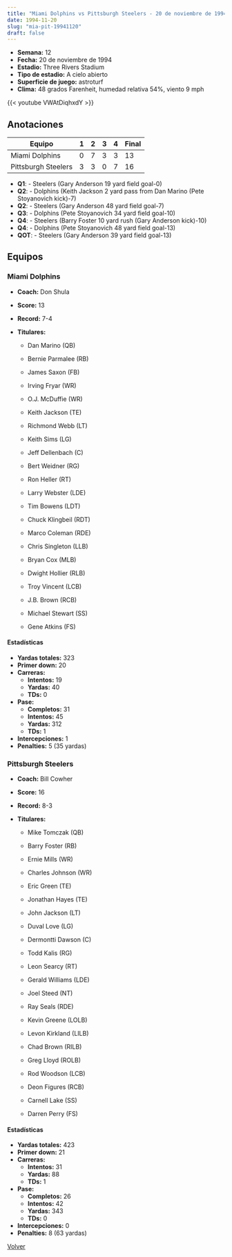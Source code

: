 ```yaml
---
title: "Miami Dolphins vs Pittsburgh Steelers - 20 de noviembre de 1994"
date: 1994-11-20
slug: "mia-pit-19941120"
draft: false
---
```


- **Semana:** 12
- **Fecha:** 20 de noviembre de 1994
- **Estadio:** Three Rivers Stadium
- **Tipo de estadio:** A cielo abierto
- **Superficie de juego:** astroturf
- **Clima:** 48 grados Farenheit, humedad relativa 54%, viento 9 mph


{{< youtube VWAtDiqhxdY >}}


## Anotaciones
| Equipo | 1 | 2 | 3 | 4 | Final |
|--------|---|---|---|---|-------|
| Miami Dolphins  | 0 | 7 | 3 | 3  | 13 |
| Pittsburgh Steelers  | 3 | 3 | 0 | 7  | 16 |
- **Q1**:  - Steelers (Gary Anderson 19 yard field goal-0)
- **Q2**:  - Dolphins (Keith Jackson 2 yard pass from Dan Marino (Pete Stoyanovich kick)-7)
- **Q2**:  - Steelers (Gary Anderson 48 yard field goal-7)
- **Q3**:  - Dolphins (Pete Stoyanovich 34 yard field goal-10)
- **Q4**:  - Steelers (Barry Foster 10 yard rush (Gary Anderson kick)-10)
- **Q4**:  - Dolphins (Pete Stoyanovich 48 yard field goal-13)
- **QOT**:  - Steelers (Gary Anderson 39 yard field goal-13)


## Equipos


### Miami Dolphins
* **Coach:** Don Shula
* **Score:** 13
* **Record:** 7-4
* **Titulares:** 

  * Dan Marino (QB) 

  * Bernie Parmalee (RB) 

  * James Saxon (FB) 

  * Irving Fryar (WR) 

  * O.J. McDuffie (WR) 

  * Keith Jackson (TE) 

  * Richmond Webb (LT) 

  * Keith Sims (LG) 

  * Jeff Dellenbach (C) 

  * Bert Weidner (RG) 

  * Ron Heller (RT) 

  * Larry Webster (LDE) 

  * Tim Bowens (LDT) 

  * Chuck Klingbeil (RDT) 

  * Marco Coleman (RDE) 

  * Chris Singleton (LLB) 

  * Bryan Cox (MLB) 

  * Dwight Hollier (RLB) 

  * Troy Vincent (LCB) 

  * J.B. Brown (RCB) 

  * Michael Stewart (SS) 

  * Gene Atkins (FS) 

#### Estadísticas
* **Yardas totales:** 323
* **Primer down:** 20
* **Carreras:**
  * **Intentos:** 19
  * **Yardas:** 40
  * **TDs:** 0
* **Pase:**
  * **Completos:** 31
  * **Intentos:** 45
  * **Yardas:** 312
  * **TDs:** 1
* **Intercepciones:** 1
* **Penalties:** 5 (35 yardas)

### Pittsburgh Steelers
* **Coach:** Bill Cowher
* **Score:** 16
* **Record:** 8-3
* **Titulares:** 

  * Mike Tomczak (QB) 

  * Barry Foster (RB) 

  * Ernie Mills (WR) 

  * Charles Johnson (WR) 

  * Eric Green (TE) 

  * Jonathan Hayes (TE) 

  * John Jackson (LT) 

  * Duval Love (LG) 

  * Dermontti Dawson (C) 

  * Todd Kalis (RG) 

  * Leon Searcy (RT) 

  * Gerald Williams (LDE) 

  * Joel Steed (NT) 

  * Ray Seals (RDE) 

  * Kevin Greene (LOLB) 

  * Levon Kirkland (LILB) 

  * Chad Brown (RILB) 

  * Greg Lloyd (ROLB) 

  * Rod Woodson (LCB) 

  * Deon Figures (RCB) 

  * Carnell Lake (SS) 

  * Darren Perry (FS) 

#### Estadísticas
* **Yardas totales:** 423
* **Primer down:** 21
* **Carreras:**
  * **Intentos:** 31
  * **Yardas:** 88
  * **TDs:** 1
* **Pase:**
  * **Completos:** 26
  * **Intentos:** 42
  * **Yardas:** 343
  * **TDs:** 0
* **Intercepciones:** 0
* **Penalties:** 8 (63 yardas)


[Volver](/historia/1994)
